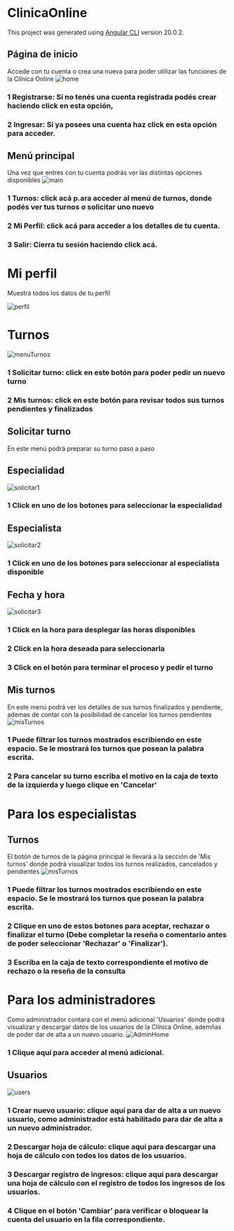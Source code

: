 # ClinicaOnline

This project was generated using [Angular CLI](https://github.com/angular/angular-cli) version 20.0.2.

## Página de inicio
Accede con tu cuenta o crea una nueva para poder utilizar las funciones de la Clínica Online
![home](screenshots/0.png)

### 1 Registrarse: Si no tenés una cuenta registrada podés crear haciendo click en esta opción, 
### 2 Ingresar: Si ya posees una cuenta haz click en esta opción para acceder.

## Menú principal
Una vez que entres con tu cuenta podrás ver las distintas opciones disponibles
![main](screenshots/1.png)

### 1 Turnos: click acá p.ara acceder al menú de turnos, donde podés ver tus turnos o solicitar uno nuevo

### 2 Mi Perfil: click acá para acceder a los detalles de tu cuenta.

### 3 Salir: Cierra tu sesión haciendo click acá.

# Mi perfil
Muestra todos los datos de tu perfil

![perfil](screenshots/3.png)

# Turnos
![menuTurnos](screenshots/4.png)

### 1 Solicitar turno: click en este botón para poder pedir un nuevo turno
### 2 Mis turnos: click en este botón para revisar todos sus turnos pendientes y finalizados

## Solicitar turno
En este menú podrá preparar su turno paso a paso
## Especialidad
![solicitar1](screenshots/5.png)

### 1 Click en uno de los botones para seleccionar la especialidad 

## Especialista
![solicitar2](screenshots/6.png)

### 1 Click en uno de los botones para seleccionar al especialista disponible

## Fecha y hora
![solicitar3](screenshots/10.png)

### 1 Click en la hora para desplegar las horas disponibles
### 2 Click en la hora deseada para seleccionarla
### 3 Click en el botón para terminar el proceso y pedir el turno

## Mis turnos
En este menú podrá ver los detalles de sus turnos finalizados y pendiente, ademas de contar con la posibilidad de cancelar los turnos pendientes
![misTurnos](screenshots/11.png)

### 1 Puede filtrar los turnos mostrados escribiendo en este espacio. Se le mostrará los turnos que posean la palabra escrita.
### 2 Para cancelar su turno escriba el motivo en la caja de texto de la izquierda y luego clique en 'Cancelar'

# Para los especialistas
## Turnos
El botón de turnos de la página principal le llevará a la sección de 'Mis turnos' donde podrá visualizar todos los turnos realizados, cancelados y pendientes
![misTurnos](screenshots/9.png)

### 1 Puede filtrar los turnos mostrados escribiendo en este espacio. Se le mostrará los turnos que posean la palabra escrita.
### 2 Clique en uno de estos botones para aceptar, rechazar o finalizar el turno (Debe completar la reseña o comentario antes de poder seleccionar 'Rechazar' o 'Finalizar').
### 3 Escriba en la caja de texto correspondiente el motivo de rechazo o la reseña de la consulta

# Para los administradores
Como administrador contará con el menú adicional 'Usuarios' donde podrá visualizar y descargar datos de los usuarios de la Clínica Online, ademñas de poder dar de alta a un nuevo usuario.
![AdminHome](screenshots/7.png)

### 1 Clique aquí para acceder al menú adicional.

## Usuarios
![users](screenshots/8.png)
### 1 Crear nuevo usuario: clique aquí para dar de alta a un nuevo usuario, como administrador está habilitado para dar de alta a un nuevo administrador.
### 2 Descargar hoja de cálculo: clique aquí para descargar una hoja de cálculo con todos los datos de los usuarios.
### 3 Descargar registro de ingresos: clique aquí para descargar una hoja de cálculo con el registro de todos los ingresos de los usuarios.
### 4 Clique en el botón 'Cambiar' para verificar o bloquear la cuenta del usuario en la fila correspondiente.









